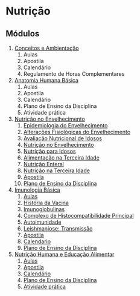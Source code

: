 # Nutrição

## Módulos

1. [Conceitos e Ambientação](1-%20Conceitos%20E%20Ambienta%C3%A7%C3%A3o/)
   1. Aulas
   2. Apostila
   3. Calendário
   4. Regulamento de Horas Complementares
2. [Anatomia Humana Básica](2-%20Anatomia%20Humana%20B%C3%A1sica/)
   1. Aulas
   2. Apostila
   3. Calendário
   4. Plano de Ensino da Disciplina
   5. Atividade prática
3. [Nutrição no Envelhecimento](3-%20Nutri%C3%A7%C3%A3o%20no%20Envelhecimento/)
   1. [Epidemiologia do Envelhecimento](https://www.youtube.com/watch?v=8B9oVxU-2qQ&t=211s)
   2. [Alterações Fisiológicas do Envelhecimento](https://www.youtube.com/watch?v=5OJ4HP70NKY)
   3. [Avaliação Nutricional de Idosos](https://www.youtube.com/watch?v=eg3PMWuAbLs)
   4. [Nutrição no Envelhecimento](https://www.youtube.com/watch?v=B1yVxJftjhE)
   5. [Nutrição para Idosos](https://www.youtube.com/watch?v=-WwNMGlu3Ik)
   6. [Alimentação na Terceira Idade](https://www.youtube.com/watch?v=-HXlE2nqUsk)
   7. [Nutrição Enteral](https://www.youtube.com/watch?v=oCYpXmkS-XE)
   8. [Nutrição na Terceira Idade](https://www.youtube.com/watch?v=NS9NCV-5h8c)
   9. [Apostila](3-%20Nutri%C3%A7%C3%A3o%20no%20Envelhecimento/Apostila%20da%20Disciplina.pdf)
   10. [Plano de Ensino da Disciplina](3-%20Nutri%C3%A7%C3%A3o%20no%20Envelhecimento/Plano%20de%20Ensino%20da%20Disciplina.pdf)
4. [Imunologia Básica](4-%20Imunologia%20B%C3%A1sica/)
   1. [Aulas](4-%20Imunologia%20B%C3%A1sica/Aulas/)
   2. [História da Vacina](https://www.youtube.com/watch?v=ENttrlq3zmg)
   3. [Imunoglobulinas](https://www.youtube.com/watch?v=Ub4aXqMGLZE)
   4. [Complexo de Histocompatibilidade Principal](https://www.youtube.com/watch?v=pKTmo_AgWAs)
   5. [Autoimunidade](https://www.youtube.com/watch?v=Yck_p6bTuOk)
   6. [Leishmaniose: Transmissão](https://www.youtube.com/watch?v=LveRTb8EJjI)
   7. [Apostila](4-%20Imunologia%20B%C3%A1sica/Apostila%20da%20Disciplina.pdf)
   8. [Calendario](4-%20Imunologia%20B%C3%A1sica/Calend%C3%A1rio%20Acad%C3%AAmico%20da%20Disciplina.pdf)
   9. [Plano de Ensino da Disciplina](4-%20Imunologia%20B%C3%A1sica/Plano%20de%20Ensino%20da%20Disciplina.pdf)
5. [Nutrição Humana e Educação Alimentar](5-%20Nutri%C3%A7%C3%A3o%20Humana%20e%20Educa%C3%A7%C3%A3o%20Alimentar/)
   1. [Aulas](5-%20Nutri%C3%A7%C3%A3o%20Humana%20e%20Educa%C3%A7%C3%A3o%20Alimentar/Aulas/)
   2. [Apostila](5-%20Nutri%C3%A7%C3%A3o%20Humana%20e%20Educa%C3%A7%C3%A3o%20Alimentar/Apostila%20da%20Disciplina.pdf)
   3. [Calendário](5-%20Nutri%C3%A7%C3%A3o%20Humana%20e%20Educa%C3%A7%C3%A3o%20Alimentar/Calend%C3%A1rio%20Acad%C3%AAmico%20da%20Disciplina.pdf)
   4. [Plano de Ensino da Disciplina](5-%20Nutri%C3%A7%C3%A3o%20Humana%20e%20Educa%C3%A7%C3%A3o%20Alimentar/Plano%20de%20Ensino%20da%20Disciplina.pdf)
   5. [Atividade prática](5-%20Nutri%C3%A7%C3%A3o%20Humana%20e%20Educa%C3%A7%C3%A3o%20Alimentar/Aulas/Unidade%20de%20Estudo%20de%20Caso.pdf)
